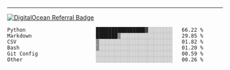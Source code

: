 ---
[![DigitalOcean Referral Badge](https://web-platforms.sfo2.digitaloceanspaces.com/WWW/Badge%203.svg)](https://www.digitalocean.com/?refcode=37fa54d82492&utm_campaign=Referral_Invite&utm_medium=Referral_Program&utm_source=badge)

<!--START_SECTION:waka-->

```text
Python                       ████████████████▓░░░░░░░░   66.22 %
Markdown                     ███████▒░░░░░░░░░░░░░░░░░   29.85 %
CSV                          ▒░░░░░░░░░░░░░░░░░░░░░░░░   01.82 %
Bash                         ▒░░░░░░░░░░░░░░░░░░░░░░░░   01.20 %
Git Config                   ░░░░░░░░░░░░░░░░░░░░░░░░░   00.59 %
Other                        ░░░░░░░░░░░░░░░░░░░░░░░░░   00.26 %
```

<!--END_SECTION:waka-->


[linkedin]: https://www.linkedin.com/in/mohamed-elh/

